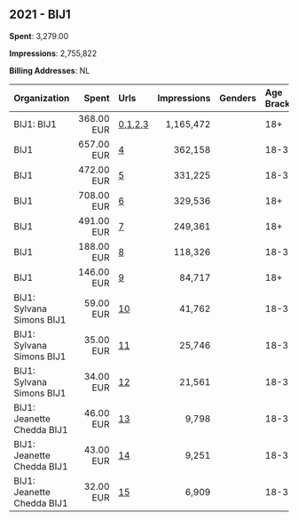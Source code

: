## 2021 - BIJ1 
**Spent**: 3,279.00

**Impressions**: 2,755,822

**Billing Addresses**: NL

|Organization|Spent|Urls|Impressions|Genders|Age Brackets|Country Codes|
|:---|---:|:---|---:|:---|:---|:---|
|BIJ1: BIJ1|368.00 EUR|[0](https://www.snap.com/political-ads/asset/d8d567cee574b4bdc595422ea5fe9f12ea0461c90704056d180c2128e13709aa?mediaType=mp4),[1](https://www.snap.com/political-ads/asset/f590225ee477d546149a06b279b7a5812bdc62c0fc95cd7312462de5c6697096?mediaType=mp4),[2](https://www.snap.com/political-ads/asset/2eb1f6be493cf2da0737aefa3f6aba8cff5127555578ce37923820e3dff5c55e?mediaType=mp4),[3](https://www.snap.com/political-ads/asset/552e0e9c38cf50759a926a1a24f5e70d554cb5fb952d762a450ca8095ddcc89f?mediaType=mp4)|1,165,472||18+|netherlands|
|BIJ1|657.00 EUR|[4](https://www.snap.com/political-ads/asset/552e0e9c38cf50759a926a1a24f5e70d554cb5fb952d762a450ca8095ddcc89f?mediaType=mp4)|362,158||18-35|netherlands|
|BIJ1|472.00 EUR|[5](https://www.snap.com/political-ads/asset/c23d61771df7303a63adc34cac21a549031eb5dcd27d57703534279a14f3faef?mediaType=mp4)|331,225||18-35|netherlands|
|BIJ1|708.00 EUR|[6](https://www.snap.com/political-ads/asset/552e0e9c38cf50759a926a1a24f5e70d554cb5fb952d762a450ca8095ddcc89f?mediaType=mp4)|329,536||18+|netherlands|
|BIJ1|491.00 EUR|[7](https://www.snap.com/political-ads/asset/c23d61771df7303a63adc34cac21a549031eb5dcd27d57703534279a14f3faef?mediaType=mp4)|249,361||18+|netherlands|
|BIJ1|188.00 EUR|[8](https://www.snap.com/political-ads/asset/ad6265c027da8daf308cc97526f5a4f8236903d3120b31b519762c0fd9379ccf?mediaType=mp4)|118,326||18-35|netherlands|
|BIJ1|146.00 EUR|[9](https://www.snap.com/political-ads/asset/ad6265c027da8daf308cc97526f5a4f8236903d3120b31b519762c0fd9379ccf?mediaType=mp4)|84,717||18+|netherlands|
|BIJ1: Sylvana Simons BIJ1|59.00 EUR|[10](https://www.snap.com/political-ads/asset/0d34679b42b59c363655cf6d35425a7ac8d3f7523d28dc929d86e8441f144674?mediaType=mp4)|41,762||18-35|netherlands|
|BIJ1: Sylvana Simons BIJ1|35.00 EUR|[11](https://www.snap.com/political-ads/asset/748f1651e9f5704094bd2ac3b8a69f9176a625f9759004e66f3b7168e7b3ff58?mediaType=mp4)|25,746||18-35|netherlands|
|BIJ1: Sylvana Simons BIJ1|34.00 EUR|[12](https://www.snap.com/political-ads/asset/d8d567cee574b4bdc595422ea5fe9f12ea0461c90704056d180c2128e13709aa?mediaType=mp4)|21,561||18-35|netherlands|
|BIJ1: Jeanette Chedda BIJ1|46.00 EUR|[13](https://www.snap.com/political-ads/asset/1d0c488801fa5f57983685f6a389dfd32779483ba38064c4838a4aac08929dca?mediaType=mp4)|9,798||18-35|netherlands|
|BIJ1: Jeanette Chedda BIJ1|43.00 EUR|[14](https://www.snap.com/political-ads/asset/2eb1f6be493cf2da0737aefa3f6aba8cff5127555578ce37923820e3dff5c55e?mediaType=mp4)|9,251||18-35|netherlands|
|BIJ1: Jeanette Chedda BIJ1|32.00 EUR|[15](https://www.snap.com/political-ads/asset/cb3f75ba7031476706fee744f4cf3921fdb57e216a4ab8d5f085361d04da364a?mediaType=mp4)|6,909||18-35|netherlands|

